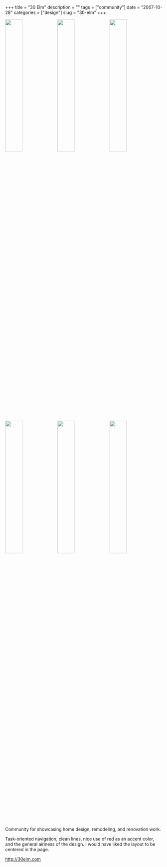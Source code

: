 +++
title = "30 Elm"
description = ""
tags = ["community"]
date = "2007-10-28"
categories = ["design"]
slug = "30-elm"
+++


<div id="screens-thumbs" class="clearfix mt1-5">
<a href="/media/design/30elm-1.jpg" class="group" rel="group"><img src="/media/design/30elm-1.png" alt="" class="thumb" style="width: 33%; max-width: 33%;padding: 0 1px 1px 0" /></a><a href="/media/design/30elm-2.jpg" class="group" rel="group"><img src="/media/design/30elm-2.png" alt="" class="thumb" style="width: 33%; max-width: 33%;padding: 0 1px 1px 0" /></a><a href="/media/design/30elm-3.jpg" class="group" rel="group"><img src="/media/design/30elm-3.png" alt="" class="thumb" style="width: 33%; max-width: 33%;padding: 0 1px 1px 0" /></a><a href="/media/design/30elm-4.jpg" class="group" rel="group"><img src="/media/design/30elm-4.png" alt="" class="thumb" style="width: 33%; max-width: 33%;padding: 0 1px 1px 0" /></a><a href="/media/design/30elm-5.jpg" class="group" rel="group"><img src="/media/design/30elm-5.png" alt="" class="thumb" style="width: 33%; max-width: 33%;padding: 0 1px 1px 0" /></a><a href="/media/design/30elm-6.jpg" class="group" rel="group"><img src="/media/design/30elm-6.png" alt="" class="thumb" style="width: 33%; max-width: 33%;padding: 0 1px 1px 0" /></a>
</div>   
<p>Community for showcasing home design, remodeling, and renovation work. </p>
<p>Task-oriented navigation, clean lines, nice use of red as an accent color, and the general airiness of the design. I would have liked the layout to be centered in the page.</p>
<p><a href="http://30elm.com/">http://30elm.com</a></p>  
